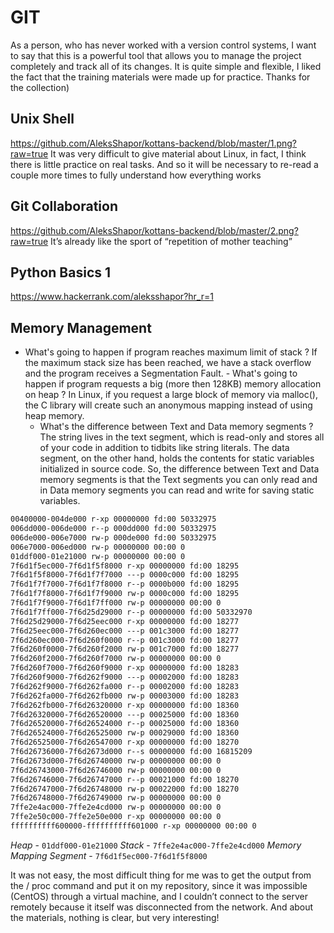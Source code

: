 # GIT
As a person, who has never worked with a version control systems, I want to say that this is a powerful tool that allows you to manage the project completely and track all of its changes.
It is quite simple and flexible, I liked the fact that the training materials were made up for practice.  Thanks for the collection)
## Unix Shell
https://github.com/AleksShapor/kottans-backend/blob/master/1.png?raw=true
It was very difficult to give material about Linux, in fact, I think there is little practice on real tasks. And so it will be necessary to re-read a couple more times to fully understand how everything works
## Git Collaboration
https://github.com/AleksShapor/kottans-backend/blob/master/2.png?raw=true
It’s already like the sport of “repetition of mother teaching”
## Python Basics 1
https://www.hackerrank.com/aleksshapor?hr_r=1
## Memory Management
   - What's going to happen if program reaches maximum limit of stack ?
     If the maximum stack size has been reached, we have a stack overflow and the program receives a Segmentation Fault.
    - What's going to happen if program requests a big (more then 128KB) memory allocation on heap ?
     In Linux, if you request a large block of memory via malloc(), the C library will create such an anonymous mapping instead of using heap memory.
     - What's the difference between Text and Data memory segments ?
     The string lives in the text segment, which is read-only and stores all of your code in addition to tidbits like string literals.
     The data segment, on the other hand, holds the contents for static variables initialized in source code.
     So, the difference between Text and Data memory segments is that the Text segments you can only read and in Data memory segments you can read and write for saving static variables.
```md
00400000-004de000 r-xp 00000000 fd:00 50332975                           /usr/bin/bash
006dd000-006de000 r--p 000dd000 fd:00 50332975                           /usr/bin/bash
006de000-006e7000 rw-p 000de000 fd:00 50332975                           /usr/bin/bash
006e7000-006ed000 rw-p 00000000 00:00 0
01ddf000-01e21000 rw-p 00000000 00:00 0                                  [heap]
7f6d1f5ec000-7f6d1f5f8000 r-xp 00000000 fd:00 18295                      /usr/lib64/libnss_files-2.17.so
7f6d1f5f8000-7f6d1f7f7000 ---p 0000c000 fd:00 18295                      /usr/lib64/libnss_files-2.17.so
7f6d1f7f7000-7f6d1f7f8000 r--p 0000b000 fd:00 18295                      /usr/lib64/libnss_files-2.17.so
7f6d1f7f8000-7f6d1f7f9000 rw-p 0000c000 fd:00 18295                      /usr/lib64/libnss_files-2.17.so
7f6d1f7f9000-7f6d1f7ff000 rw-p 00000000 00:00 0
7f6d1f7ff000-7f6d25d29000 r--p 00000000 fd:00 50332970                   /usr/lib/locale/locale-archive
7f6d25d29000-7f6d25eec000 r-xp 00000000 fd:00 18277                      /usr/lib64/libc-2.17.so
7f6d25eec000-7f6d260ec000 ---p 001c3000 fd:00 18277                      /usr/lib64/libc-2.17.so
7f6d260ec000-7f6d260f0000 r--p 001c3000 fd:00 18277                      /usr/lib64/libc-2.17.so
7f6d260f0000-7f6d260f2000 rw-p 001c7000 fd:00 18277                      /usr/lib64/libc-2.17.so
7f6d260f2000-7f6d260f7000 rw-p 00000000 00:00 0
7f6d260f7000-7f6d260f9000 r-xp 00000000 fd:00 18283                      /usr/lib64/libdl-2.17.so
7f6d260f9000-7f6d262f9000 ---p 00002000 fd:00 18283                      /usr/lib64/libdl-2.17.so
7f6d262f9000-7f6d262fa000 r--p 00002000 fd:00 18283                      /usr/lib64/libdl-2.17.so
7f6d262fa000-7f6d262fb000 rw-p 00003000 fd:00 18283                      /usr/lib64/libdl-2.17.so
7f6d262fb000-7f6d26320000 r-xp 00000000 fd:00 18360                      /usr/lib64/libtinfo.so.5.9
7f6d26320000-7f6d26520000 ---p 00025000 fd:00 18360                      /usr/lib64/libtinfo.so.5.9
7f6d26520000-7f6d26524000 r--p 00025000 fd:00 18360                      /usr/lib64/libtinfo.so.5.9
7f6d26524000-7f6d26525000 rw-p 00029000 fd:00 18360                      /usr/lib64/libtinfo.so.5.9
7f6d26525000-7f6d26547000 r-xp 00000000 fd:00 18270                      /usr/lib64/ld-2.17.so
7f6d26736000-7f6d2673d000 r--s 00000000 fd:00 16815209                   /usr/lib64/gconv/gconv-modules.cache
7f6d2673d000-7f6d26740000 rw-p 00000000 00:00 0
7f6d26743000-7f6d26746000 rw-p 00000000 00:00 0
7f6d26746000-7f6d26747000 r--p 00021000 fd:00 18270                      /usr/lib64/ld-2.17.so
7f6d26747000-7f6d26748000 rw-p 00022000 fd:00 18270                      /usr/lib64/ld-2.17.so
7f6d26748000-7f6d26749000 rw-p 00000000 00:00 0
7ffe2e4ac000-7ffe2e4cd000 rw-p 00000000 00:00 0                          [stack]
7ffe2e50c000-7ffe2e50e000 r-xp 00000000 00:00 0                          [vdso]
ffffffffff600000-ffffffffff601000 r-xp 00000000 00:00 0                  [vsyscall]
```
_Heap_ - `01ddf000-01e21000`
_Stack_ - `7ffe2e4ac000-7ffe2e4cd000`
_Memory Mapping Segment_ - `7f6d1f5ec000-7f6d1f5f8000`

It was not easy, the most difficult thing for me was to get the output from the / proc command and put it on my repository, since it was impossible (CentOS) through a virtual machine, and I couldn’t connect to the server remotely because it itself was disconnected from the network. 
And about the materials, nothing is clear, but very interesting!
